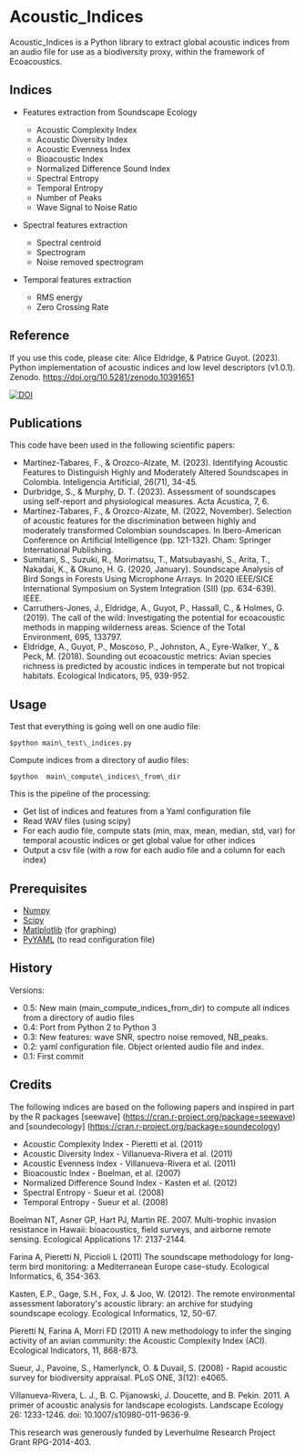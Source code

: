 # Acoustic_Indices

Acoustic_Indices is a Python library to extract global acoustic indices from an audio file for use as a biodiversity proxy, within the framework of Ecoacoustics.


## Indices

* Features extraction from Soundscape Ecology
    * Acoustic Complexity Index
    * Acoustic Diversity Index
    * Acoustic Evenness Index
    * Bioacoustic Index
    * Normalized Difference Sound Index
    * Spectral Entropy
    * Temporal Entropy
    * Number of Peaks
    * Wave Signal to Noise Ratio

* Spectral features extraction
    * Spectral centroid
    * Spectrogram
    * Noise removed spectrogram

* Temporal features extraction
    * RMS energy
    * Zero Crossing Rate




## Reference

If you use this code, please cite: Alice Eldridge, & Patrice Guyot. (2023). Python implementation of acoustic indices and low level descriptors (v1.0.1). Zenodo. https://doi.org/10.5281/zenodo.10391651


[![DOI](https://zenodo.org/badge/DOI/10.5281/zenodo.10391651.svg)](https://doi.org/10.5281/zenodo.10391651)





## Publications

This code have been used in the following scientific papers:


* Martínez-Tabares, F., & Orozco-Alzate, M. (2023). Identifying Acoustic Features to Distinguish Highly and Moderately Altered Soundscapes in Colombia. Inteligencia Artificial, 26(71), 34-45.
* Durbridge, S., & Murphy, D. T. (2023). Assessment of soundscapes using self-report and physiological measures. Acta Acustica, 7, 6.
* Martínez-Tabares, F., & Orozco-Alzate, M. (2022, November). Selection of acoustic features for the discrimination between highly and moderately transformed Colombian soundscapes. In Ibero-American Conference on Artificial Intelligence (pp. 121-132). Cham: Springer International Publishing.
* Sumitani, S., Suzuki, R., Morimatsu, T., Matsubayashi, S., Arita, T., Nakadai, K., & Okuno, H. G. (2020, January). Soundscape Analysis of Bird Songs in Forests Using Microphone Arrays. In 2020 IEEE/SICE International Symposium on System Integration (SII) (pp. 634-639). IEEE.
* Carruthers-Jones, J., Eldridge, A., Guyot, P., Hassall, C., & Holmes, G. (2019). The call of the wild: Investigating the potential for ecoacoustic methods in mapping wilderness areas. Science of the Total Environment, 695, 133797.
* Eldridge, A., Guyot, P., Moscoso, P., Johnston, A., Eyre-Walker, Y., & Peck, M. (2018). Sounding out ecoacoustic metrics: Avian species richness is predicted by acoustic indices in temperate but not tropical habitats. Ecological Indicators, 95, 939-952.



## Usage

Test that everything is going well on one audio file:

``` 
$python main\_test\_indices.py 
```

Compute indices from a directory of audio files:
```
$python  main\_compute\_indices\_from\_dir
```

This is the pipeline of the processing:

* Get list of indices and features from a Yaml configuration file 
* Read WAV files (using scipy)
* For each audio file, compute stats (min, max, mean, median, std, var) for temporal acoustic indices or get global value for other indices
* Output a csv file (with a row for each audio file and a column for each index)

## Prerequisites

 * [Numpy](http://www.numpy.org/)
 * [Scipy](http://www.scipy.org/)
 * [Matlplotlib](http://matplotlib.org/) (for graphing)
 * [PyYAML](http://pyyaml.org/wiki/PyYAMLDocumentation) (to read configuration file)





## History

Versions:

* 0.5: New main (main\_compute\_indices\_from\_dir) to compute all indices from a directory of audio files
* 0.4: Port from Python 2 to Python 3
* 0.3: New features: wave SNR, spectro noise removed, NB_peaks.
* 0.2: yaml configuration file. Object oriented audio file and index.
* 0.1: First commit


## Credits


The following indices are based on the following papers and inspired in part by the R packages [seewave] (https://cran.r-project.org/package=seewave) and [soundecology] (https://cran.r-project.org/package=soundecology)  
* Acoustic Complexity Index - Pieretti et al. (2011)
* Acoustic Diversity Index - Villanueva-Rivera et al. (2011)
* Acoustic Evenness Index - Villanueva-Rivera et al. (2011)
* Bioacoustic Index - Boelman, et al. (2007)
* Normalized Difference Sound Index - Kasten et al. (2012)
* Spectral Entropy - Sueur et al. (2008)
* Temporal Entropy - Sueur et al. (2008)

Boelman NT, Asner GP, Hart PJ, Martin RE. 2007. Multi-trophic invasion resistance in Hawaii: bioacoustics, field surveys, and airborne remote sensing. Ecological Applications 17: 2137-2144.

Farina A, Pieretti N, Piccioli L (2011) The soundscape methodology for long-term bird monitoring: a Mediterranean Europe case-study. Ecological Informatics, 6, 354-363.

Kasten, E.P., Gage, S.H., Fox, J. & Joo, W. (2012). The remote environmental assessment laboratory's acoustic library: an archive for studying soundscape ecology. Ecological Informatics, 12, 50-67.

Pieretti N, Farina A, Morri FD (2011) A new methodology to infer the singing activity of an avian community: the Acoustic Complexity Index (ACI). Ecological Indicators, 11, 868-873.

Sueur, J., Pavoine, S., Hamerlynck, O. & Duvail, S. (2008) - Rapid acoustic survey for biodiversity appraisal. PLoS ONE, 3(12): e4065.

Villanueva-Rivera, L. J., B. C. Pijanowski, J. Doucette, and B. Pekin. 2011. A primer of acoustic analysis for landscape ecologists. Landscape Ecology 26: 1233-1246. doi: 10.1007/s10980-011-9636-9.


This research was generously funded by Leverhulme Research Project Grant RPG-2014-403.




